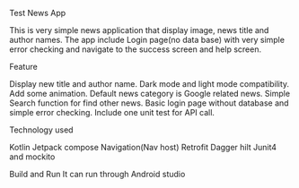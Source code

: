 Test News App

This is very simple news application that display image, news title and author names. The app include Login page(no data base) with very simple error checking
and navigate to the success screen and help screen.

Feature

Display new title and author name. 
Dark mode and light mode compatibility. 
Add some animation. 
Default news category is Google related news. 
Simple Search function for find other news. 
Basic login page without database and simple error checking. 
Include one unit test for API call. 

Technology used

Kotlin
Jetpack compose
Navigation(Nav host)
Retrofit
Dagger hilt
Junit4 and mockito

Build and Run
It can run through Android studio

